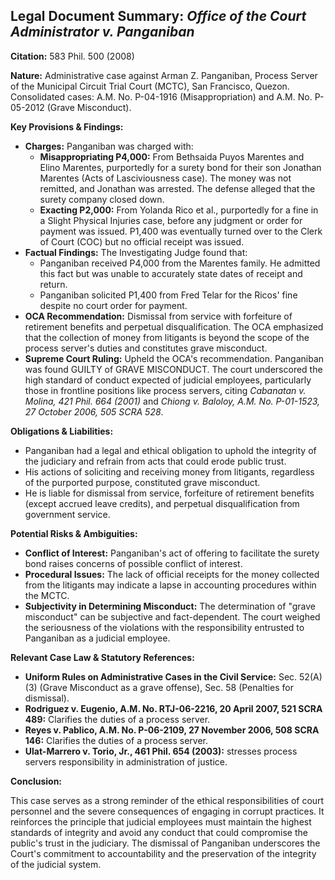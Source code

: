 ## Legal Document Summary: *Office of the Court Administrator v. Panganiban*

**Citation:** 583 Phil. 500 (2008)

**Nature:** Administrative case against Arman Z. Panganiban, Process Server of the Municipal Circuit Trial Court (MCTC), San Francisco, Quezon. Consolidated cases: A.M. No. P-04-1916 (Misappropriation) and A.M. No. P-05-2012 (Grave Misconduct).

**Key Provisions & Findings:**

*   **Charges:** Panganiban was charged with:
    *   **Misappropriating P4,000:** From Bethsaida Puyos Marentes and Elino Marentes, purportedly for a surety bond for their son Jonathan Marentes (Acts of Lasciviousness case). The money was not remitted, and Jonathan was arrested. The defense alleged that the surety company closed down.
    *   **Exacting P2,000:** From Yolanda Rico et al., purportedly for a fine in a Slight Physical Injuries case, before any judgment or order for payment was issued. P1,400 was eventually turned over to the Clerk of Court (COC) but no official receipt was issued.
*   **Factual Findings:** The Investigating Judge found that:
    *   Panganiban received P4,000 from the Marentes family. He admitted this fact but was unable to accurately state dates of receipt and return.
    *   Panganiban solicited P1,400 from Fred Telar for the Ricos' fine despite no court order for payment.
*   **OCA Recommendation:** Dismissal from service with forfeiture of retirement benefits and perpetual disqualification. The OCA emphasized that the collection of money from litigants is beyond the scope of the process server's duties and constitutes grave misconduct.
*   **Supreme Court Ruling:** Upheld the OCA's recommendation. Panganiban was found GUILTY of GRAVE MISCONDUCT. The court underscored the high standard of conduct expected of judicial employees, particularly those in frontline positions like process servers, citing *Cabanatan v. Molina, 421 Phil. 664 (2001)* and *Chiong v. Baloloy, A.M. No. P-01-1523, 27 October 2006, 505 SCRA 528*.

**Obligations & Liabilities:**

*   Panganiban had a legal and ethical obligation to uphold the integrity of the judiciary and refrain from acts that could erode public trust.
*   His actions of soliciting and receiving money from litigants, regardless of the purported purpose, constituted grave misconduct.
*   He is liable for dismissal from service, forfeiture of retirement benefits (except accrued leave credits), and perpetual disqualification from government service.

**Potential Risks & Ambiguities:**

*   **Conflict of Interest:** Panganiban's act of offering to facilitate the surety bond raises concerns of possible conflict of interest.
*   **Procedural Issues:** The lack of official receipts for the money collected from the litigants may indicate a lapse in accounting procedures within the MCTC.
*   **Subjectivity in Determining Misconduct:** The determination of "grave misconduct" can be subjective and fact-dependent. The court weighed the seriousness of the violations with the responsibility entrusted to Panganiban as a judicial employee.

**Relevant Case Law & Statutory References:**

*   **Uniform Rules on Administrative Cases in the Civil Service:** Sec. 52(A)(3) (Grave Misconduct as a grave offense), Sec. 58 (Penalties for dismissal).
*   **Rodriguez v. Eugenio, A.M. No. RTJ-06-2216, 20 April 2007, 521 SCRA 489:** Clarifies the duties of a process server.
*   **Reyes v. Pablico, A.M. No. P-06-2109, 27 November 2006, 508 SCRA 146:** Clarifies the duties of a process server.
*   **Ulat-Marrero v. Torio, Jr., 461 Phil. 654 (2003):** stresses process servers responsibility in administration of justice.

**Conclusion:**

This case serves as a strong reminder of the ethical responsibilities of court personnel and the severe consequences of engaging in corrupt practices. It reinforces the principle that judicial employees must maintain the highest standards of integrity and avoid any conduct that could compromise the public's trust in the judiciary. The dismissal of Panganiban underscores the Court's commitment to accountability and the preservation of the integrity of the judicial system.
